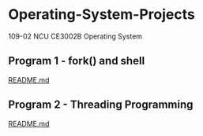# Operating-System-Projects

109-02 NCU CE3002B Operating System

## Program 1 - fork() and shell

[README.md](https://github.com/Ping6666/Operating-System-Projects/blob/main/Program%201%20-%20fork()%20and%20shell/README.md)

## Program 2 - Threading Programming

[README.md](https://github.com/Ping6666/Operating-System-Projects/blob/main/Program%202%20-%20Threading%20Programming/README.md)
